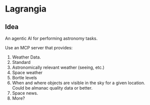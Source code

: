 # Lagrangia

## Idea

An agentic AI for performing astronomy tasks.

Use an MCP server that provides:
1. Weather Data.
  1. Standard
  2. Astronomically relevant weather (seeing, etc.)
  3. Space weather
  4. Bortle levels
2. When and where objects are visible in the sky for a given location. Could be almanac quality data or better.
3. Space news.
4. More?

